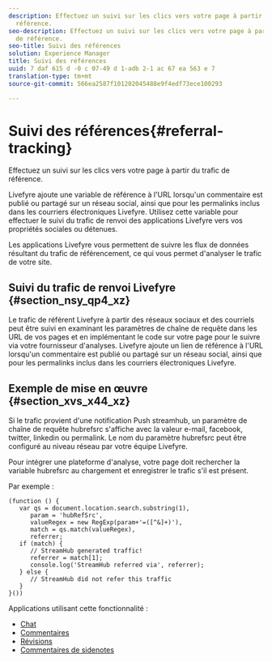 ```yaml
---
description: Effectuez un suivi sur les clics vers votre page à partir du trafic de
  référence.
seo-description: Effectuez un suivi sur les clics vers votre page à partir du trafic
  de référence.
seo-title: Suivi des références
solution: Experience Manager
title: Suivi des références
uuid: 7 daf 615 d -0 c 07-49 d 1-adb 2-1 ac 67 ea 563 e 7
translation-type: tm+mt
source-git-commit: 566ea2587f101202045488e9f4edf73ece100293

---
```



# Suivi des références{#referral-tracking}

Effectuez un suivi sur les clics vers votre page à partir du trafic de référence.

Livefyre ajoute une variable de référence à l'URL lorsqu'un commentaire est publié ou partagé sur un réseau social, ainsi que pour les permalinks inclus dans les courriers électroniques Livefyre. Utilisez cette variable pour effectuer le suivi du trafic de renvoi des applications Livefyre vers vos propriétés sociales ou détenues.

Les applications Livefyre vous permettent de suivre les flux de données résultant du trafic de référencement, ce qui vous permet d'analyser le trafic de votre site.

## Suivi du trafic de renvoi Livefyre {#section_nsy_qp4_xz}

Le trafic de référent Livefyre à partir des réseaux sociaux et des courriels peut être suivi en examinant les paramètres de chaîne de requête dans les URL de vos pages et en implémentant le code sur votre page pour le suivre via votre fournisseur d'analyses. Livefyre ajoute un lien de référence à l'URL lorsqu'un commentaire est publié ou partagé sur un réseau social, ainsi que pour les permalinks inclus dans les courriers électroniques Livefyre.

## Exemple de mise en œuvre {#section_xvs_x44_xz}

Si le trafic provient d'une notification Push streamhub, un paramètre de chaîne de requête hubrefsrc s'affiche avec la valeur e-mail, facebook, twitter, linkedin ou permalink. Le nom du paramètre hubrefsrc peut être configuré au niveau réseau par votre équipe Livefyre.

Pour intégrer une plateforme d'analyse, votre page doit rechercher la variable hubrefsrc au chargement et enregistrer le trafic s'il est présent.

Par exemple :

```
(function () { 
   var qs = document.location.search.substring(1), 
      param = 'hubRefSrc', 
      valueRegex = new RegExp(param+'=([^&]+)'), 
      match = qs.match(valueRegex), 
      referrer; 
   if (match) { 
      // StreamHub generated traffic! 
      referrer = match[1]; 
      console.log('StreamHub referred via', referrer); 
   } else { 
      // StreamHub did not refer this traffic 
   } 
}())
```



Applications utilisant cette fonctionnalité :

* [Chat](../c-about-apps/c-chat-app/c-chat-app.md#c_chat_app)
* [Commentaires](/help/using/c-about-apps/c-comments/c-comments.md)
* [Révisions](../c-about-apps/c-reviews-app/c-reviews-app.md#c_reviews_app)
* [Commentaires de sidenotes](../c-about-apps/c-sidenotes-app/c-sidenotes-app.md#c_sidenotes_app)

